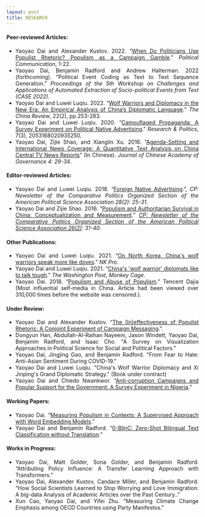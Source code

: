 ```yaml
---
layout: post
title: RESEARCH
---
```


<h4> Peer-reviewed Articles: </h4>

<ul align='justify'>
  <li>Yaoyao Dai and Alexander Kustov. 2022. “<a href="/files/DaiKustov2022.pdf">When Do Politicians Use Populist Rhetoric? Populism as a Campaign Gamble</a>.” <i>Political Communication</i>, 1-22. </li>
  <li>Yaoyao Dai, Benjamin Radford and Andrew Halterman. 2022 (forthcoming). “Political Event Coding as Text to Text Sequence Generation.” <i>Proceedings of the 5th Workshop on Challenges and Applications of Automated Extraction of Socio-political Events from Text (CASE 2022)</i>. </li>
  <li>Yaoyao Dai and Luwei Luqiu. 2022. “<a href="https://muse.jhu.edu/article/856656">Wolf Warriors and Diplomacy in the New Era: An Empirical Analysis of China’s Diplomatic Language</a>.” <i>The China Review</i>, 22(2), pp.253-283. </li>
  <li>Yaoyao Dai and Luwei Luqiu. 2020. “<a href="https://journals.sagepub.com/doi/full/10.1177/2053168020935250">Camouflaged Propaganda: A Survey Experiment on Political Native Advertising</a>.” <i>Research & Politics</i>, 7(3), 2053168020935250. </li>
  <li>Yaoyao Dai, Zijie Shao, and Xianglin Xu. 2016. “<a href="/files/ShaoDaiXu2016.pdf">Agenda-Setting and International News Coverage: A Quantitative Text Analysis on China Central TV News Reports</a>” (In Chinese). <i>Journal of Chinese Academy of Governance 4: 29-34</i>. </li>
</ul>

<h4> Editor-reviewed Articles: </h4>

<ul align='justify'>
  <li>Yaoyao Dai and Luwei Luqiu. 2018.  “<a href="http://comparativenewsletter.com/files/archived_newsletters/2018_fall.pdf">Foreign Native Advertising</a>.”, <i>CP: Newsletter of the Comparative Politics Organized Section of the American Political Science Association 28(2): 25-31</i>.</li>
  <li>Yaoyao Dai and Zijie Shao. 2016. “<a href="/files/Dai_CPnewsletter2016.pdf">Populism and Authoritarian Survival in China: Conceptualization and Measurement</a>.” <i><a href="http://comparativenewsletter.com/files/archived_newsletters/fall_2016.pdf">CP: Newsletter of the Comparative Politics Organized Section of the American Political Science Association 26(2)</a>: 31-40</i>. </li>
</ul>

<h4> Other Publications: </h4>

<ul align='justify'>
  <li>Yaoyao Dai and Luwei Luqiu. 2021. “<a href="https://www.nknews.org/pro/on-north-korea-chinas-wolf-warriors-speak-more-like-doves/">On North Korea, China's wolf warriors speak more like doves</a>.” <i>NK Pro</i>. </li>
  <li>Yaoyao Dai and Luwei Luqiu. 2021. “<a href="https://www.washingtonpost.com/politics/2021/05/12/chinas-wolf-warrior-diplomats-like-talk-tough">China's 'wolf warrior' diplomats like to talk tough</a>.” <i>The Washington Post, Monkey Cage</i>. </li>
  <li>Yaoyao Dai. 2018. “<a href="https://web.archive.org/web/20180430021200/http://dajia.qq.com/original/owl/dyy180420.html">Populism and Abuse of Populism</a>.” Tencent Dajia (Most influential self-media in China. Article had been viewed over 310,000 times before the website was censored.). </li>
</ul>

<h4> Under Review: </h4>

<ul align='justify'>
  <li>Yaoyao Dai and Alexander Kustov. “<a href="/files/DaiKustov_conjoint.pdf">The (In)effectiveness of Populist Rhetoric: A Conjoint Experiment of Campaign Messaging</a>.”. </li>
  <li> Dongyun Han, Abdullah-Al-Raihan Nayeem, Jason Windett, Yaoyao Dai, Benjamin Radford, and Isaac Cho. "A Survey on Visualization Approaches in Political Science for Social and Political Factors."</li>
  <li> Yaoyao Dai, Jingjing Gao, and Benjamin Radford. "From Fear to Hate: Anti-Asian Sentiment During COVID-19."</li>
  <li> Yaoyao Dai and Luwei Luqiu. "China's Wolf Warrior Diplomacy and Xi Jinping's Grand Diplomatic Strategy." (Book under contract) </li>
  <li>Yaoyao Dai and Chiedo Nwankwor. “<a href="/files/DaiNwankwor_2021.pdf">Anti-corruption Campaigns and Popular Support for the Government: A Survey Experiment in Nigeria</a>.”</li>
</ul>

<h4> Working Papers: </h4>

<ul align='justify'>
  <li>Yaoyao Dai. “<a href="/files/Dai_Populism.pdf">Measuring Populism in Contexts: A Supervised Approach with Word Embedding Models</a>.” </li>
  <li>Yaoyao Dai and Benjamin Radford. “<a href="/files/Dai_0BlinC.pdf">0-BlinC: Zero-Shot Bilingual Text Classification without Translation</a>.” </li>
</ul>

<h4> Works in Progress: </h4>

<ul align='justify'>
  <li>Yaoyao Dai, Matt Golder, Sona Golder, and Benjamin Radford. “Attributing Policy Influence: A Transfer Learning Approach with Transformers.”</li>
  <li>Yaoyao Dai, Alexander Kustov, Candace Miller, and Benjamin Radford. “How Social Scientists Learned to Stop Worrying and Love Immigration: A big-data Analysis of Academic Articles over the Past Century..”</li>
  <li>Xun Cao, Yaoyao Dai, and Yifei Zhu. "Measuring Climate Change Emphasis among OECD Countries using Party Manifestos."</li>
</ul>
